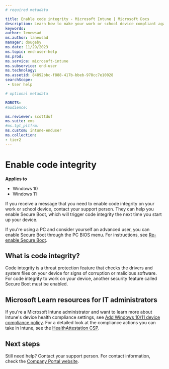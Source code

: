 ```yaml
---
# required metadata

title: Enable code integrity - Microsoft Intune | Microsoft Docs
description: Learn how to make your work or school device compliant again when code integrity is disabled. 
keywords:
author: lenewsad
ms.author: lanewsad
manager: dougeby
ms.date: 11/29/2023
ms.topic: end-user-help
ms.prod:
ms.service: microsoft-intune
ms.subservice: end-user
ms.technology:
ms.assetid: 84892bbc-f888-417b-bbeb-978cc7e10028
searchScope:
 - User help

# optional metadata

ROBOTS:  
#audience:

ms.reviewer: scottduf
ms.suite: ems
#ms.tgt_pltfrm:
ms.custom: intune-enduser
ms.collection:
- tier2
---
```


# Enable code integrity  

**Applies to**  

- Windows 10  
- Windows 11  


If you receive a message that you need to enable code integrity on your work or school device, contact your support person. They can help you enable Secure Boot, which will trigger code integrity the next time you start up your device. 

If you're using a PC and consider yourself an advanced user, you can enable Secure Boot through the PC BIOS menu. For instructions, see [Re-enable Secure Boot](/windows-hardware/manufacture/desktop/disabling-secure-boot#re-enable-secure-boot).  


## What is code integrity? 
Code integrity is a threat protection feature that checks the drivers and system files on your device for signs of corruption or malicious software. For code integrity to work on your device, another security feature called Secure Boot must be enabled.  


## Microsoft Learn resources for IT administrators   

If you're a Microsoft Intune administrator and want to learn more about Intune's device health compliance settings, see [Add Windows 10/11 device compliance policy](../protect/compliance-policy-create-windows.md). For a detailed look at the compliance actions you can take in Intune, see the [HealthAttestation CSP](/windows/client-management/mdm/healthattestation-csp#step-8-take-appropriate-policy-action-based-on-evaluation-results).  

## Next steps

Still need help? Contact your support person. For contact information, check the [Company Portal website](https://go.microsoft.com/fwlink/?linkid=2010980).
